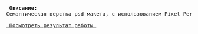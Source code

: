 <pre>
<b> Описание: </b>
Семантическая верстка psd макета, с использованием Pixel Perfect.

<a href="https://zea-repository.github.io/first-website-page/"> Посмотреть результат работы </a>
</pre>
